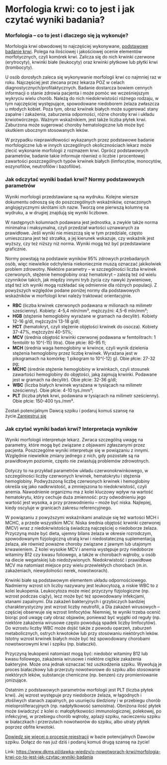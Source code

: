 # Morfologia krwi: co to jest i jak czytać wyniki badania?

### **Morfologia – co to jest i dlaczego się ją wykonuje?**


Morfologia krwi obwodowej to najczęściej wykonywane, [podstawowe badanie krwi](https://www.dkms.pl/dawka-wiedzy/o-nowotworach-krwi/badanie-krwi-jak-sie-przygotowac-i-jak-czesto-je-wykonywac). Polega na ilościowej i jakościowej ocenie elementów morfotycznych, czyli komórek krwi. Zalicza się do nich krwinki czerwone (erytrocyty), krwinki białe (leukocyty) oraz krwinki płytkowe lub płytki krwi (trombocyty).


U osób dorosłych zaleca się wykonywanie morfologii krwi co najmniej raz w roku. Najczęściej jest zlecana przez lekarza POZ w celach diagnostycznych/profilaktycznych. Badanie dostarcza bowiem cennych informacji o stanie zdrowia pacjenta i może pomóc we wcześniejszym wykryciu wielu chorób. Należą do nich niedokrwistości różnego rodzaju, w tym najczęściej występujące, spowodowane niedoborem żelaza zwłaszcza u młodych kobiet. Poza tym, obraz krwinek białych może sugerować stany zapalne i zakażenia, zaburzenia odporności, różne choroby krwi i układu krwiotwórczego. Ważnym wskaźnikiem, jest także liczba płytek krwi. Zaburzona może sugerować choroby hematologiczne lub może być skutkiem ubocznym stosowanych leków. 


W przypadku nieprawidłowości wykazanych przez podstawowe badanie morfologiczne lub w innych szczególnych okolicznościach lekarz może zlecić wykonanie morfologii z rozmazem krwi. Oprócz podstawowych parametrów, badanie takie informuje również o liczbie i procentowej zawartości poszczególnych typów krwinek białych (limfocytów, monocytów, eozynofilów, neutrofilów i bazofilów).


### **Jak odczytać wyniki badań krwi? Normy podstawowych parametrów**


Wyniki morfologii przedstawiane są na wydruku. Kolejne wiersze dokumentu odnoszą się do poszczególnych wskaźników, oznaczonych anglojęzycznymi skrótami ich nazw. Tworzą one pierwszą kolumnę na wydruku, a w drugiej znajdują się wyniki liczbowe.


W następnych kolumnach podawana jest jednostka, a zwykle także norma minimalna i maksymalna, czyli przedział wartości uznawanych za prawidłowe. Jeśli wyniki nie mieszczą się w tym przedziale, często umieszczana jest też strzałka, a jej kierunek wskazuje, czy wskaźnik jest wyższy, czy też niższy niż norma. Wyniki mogą też być przedstawiane graficznie.


Normy powstają na podstawie wyników 95% zdrowych przebadanych osób, więc niewielkie odchylenia niekoniecznie muszą oznaczać jakikolwiek problem zdrowotny. Niektóre parametry – w szczególności liczba krwinek czerwonych, stężenie hemoglobiny oraz hematokryt – zależą też od wielu czynników takich, jak między innymi tryb życia czy nawyki żywieniowe, stąd też ich wyniki mogą rozkładać się odmiennie dla różnych populacji. Z powyższych względów podane poniżej normy dla podstawowych wskaźników w morfologii krwi należy traktować orientacyjnie.


* **RBC** (liczba krwinek czerwonych podawana w milionach na milimetr sześcienny). Kobiety: 4\-5,4 mln/mm³, mężczyźni: 4,5\-6 mln/mm³;
* **HGB** (stężenie hemoglobiny wyrażane w gramach na decylitr). Kobiety 12\-16 g/dl, mężczyźni 13\-18 g/dl;
* **HCT** (hematokryt, czyli stężenie objętości krwinek do osocza). Kobiety 37\-47%, mężczyźni 40\-51%;
* **MCV** (średnia objętość krwinki czerwonej podawana w femtolitrach: 1 femtolitr to 10^(\-15\) litra). Obie płcie: 80\-95 fl;
* **MCH** (średnia waga hemoglobiny w krwince, czyli wynik dzielenia stężenia hemoglobiny przez liczbę krwinek. Wyrażana jest w pikogramach na komórkę: 1 pikogram to 10^(\-12\) g). Obie płcie: 27\-32 pg;
* **MCHC** (średnie stężenie hemoglobiny w krwinkach, czyli stosunek zawartości hemoglobiny do objętości, jaką zajmują krwinki. Podawane jest w gramach na decylitr). Obie płcie: 32\-36 g/dl;
* **WBC** (liczba białych krwinek wyrażana w tysiącach na milimetr sześcienny). Obie płcie: 4\-10 tys./mm³;
* **PLT** (liczba płytek krwi, podawana w tysiącach na milimetr sześcienny). Obie płcie: 150\-400 tys./mm³.


Zostań potencjalnym Dawcą szpiku i podaruj komuś szansę na życie.[Zarejestruj się](/zarejestruj-sie-teraz "Zarejestruj sie teraz")
### **Jak czytać wyniki badań krwi? Interpretacja wyników**


Wyniki morfologii interpretuje lekarz. Zwraca szczególną uwagę na parametry, które mogą być związane z objawami zgłaszanymi przez pacjenta. Poszczególne wyniki interpretuje się w powiązaniu z innymi. Względnie niewielkie zmiany jednego z nich, gdy pozostałe są na prawidłowym poziomie, często nie zwiastują problemów zdrowotnych.


Dotyczy to na przykład parametrów układu czerwonokrwinkowego, w szczególności liczby czerwonych krwinek, hematokrytu i stężenia hemoglobiny. Podwyższoną liczbę czerwonych krwinek i hemoglobiny określa się jako nadkrwistość, a zmniejszona to niedokrwistość, czyli anemia. Nawodnienie organizmu ma z kolei kluczowy wpływ na wartość hematokrytu, który cechuje duża zmienność: przy odwodnieniu jego wartość jest wysoka, a przy przewodnieniu – może być niska. Najlepiej, kiedy oscyluje w granicach zakresu referencyjnego.


W powiązaniu z powyższymi wskaźnikami analizuje się też wartości MCH i MCHC, a przede wszystkim MCV. Niska średnia objętość krwinki czerwonej (MCV) wraz z niedokrwistością świadczą najczęściej o niedoborze żelaza. Przyczyną może być dieta, ujemny bilans żelaza w okresie rozrodczym, spowodowanym fizjologiczną utratą krwi i niedostateczną suplementacją żelaza, ale również poważne choroby związane z jawnym lub utajonym krwawieniem. Z kolei wysokie MCV i anemia występuje przy niedoborze witaminy B12 czy kwasu foliowego, a także w chorobach wątroby, u osób na diecie wegańskiej lub niedożywionych. Niedokrwistość i prawidłowe MCV ma natomiast miejsce przy wielu przewlekłych chorobach (m.in. zakażeniach, niewydolności nerek, nowotworach).


Krwinki białe są podstawowym elementem układu odpornościowego. Nadmierny wzrost ich liczby nazywany jest leukocytozą, a niskie WBC to z kolei leukopenia. Leukocytoza może mieć przyczyny fizjologiczne (np. wzrost podczas ciąży), lecz może być też spowodowany infekcjami, stanami zapalnymi. Dla zakażeń bakteryjnych i grzybiczych bardziej charakterystyczny jest wzrost liczby neutrofili, a Dla zakażeń wirusowych – częściej obserwuje się wzrost limfocytów. Niemniej, te wyniki trzeba ocenić biorąc pod uwagę cały obraz objawów, ponieważ być wyjątki od reguły (np. niektóre zakażenia wirusowe często powodują spadek liczby limfocytów). Do wzrostu liczby WBC może dojść także z powodu oparzeń, zaburzeń metabolicznych, ostrych krwotoków lub przy stosowaniu niektórych leków. Istotny wzrost krwinek białych może być też spowodowany chorobami nowotworowymi krwi i szpiku (np. białaczki).


Przyczyną leukopenii natomiast mogą być: niedobór witaminy B12 lub kwasu foliowego, zakażenia wirusowe i niektóre ciężkie zakażenia bakteryjne. Może ona jednak oznaczać też uszkodzenia szpiku. Wywołują je proces białaczkowy lub przerzuty nowotworowe do szpiku albo stosowanie niektórych leków, substancje chemiczne (np. benzen) czy promieniowanie jonizujące.


Ostatnim z podstawowych parametrów morfologii jest PLT (liczba płytek krwi). Jej wzrost występuje przy niedoborze żelaza, w łagodnych i złośliwych stanach zapalnych, po usunięciu śledziony i w przebiegu chorób mieloproliferacyjnych (np. nadpłytkowość samoistna). Obniżona ilość płytek może świadczyć z kolei o: małopłytkowości immunologicznej, polekowej, po infekcyjnej, w przebiegu chorób wątroby, aplazji szpiku, nacieczeniu szpiku w białaczkach i przerzutach nowotworów do szpiku, albo utraty płytek poprzez obfite krwotoki.


[Dowiedz się więcej o procesie rejestracji](https://www.dkms.pl/dawka-wiedzy/o-rejestracji) w bazie potencjalnych Dawców szpiku. Dołącz do nas już dziś i podaruj komuś drugą szansę na życie!



Link: https://www.dkms.pl/dawka-wiedzy/o-nowotworach-krwi/morfologia-krwi-co-to-jest-jak-czytac-wyniki-badania
